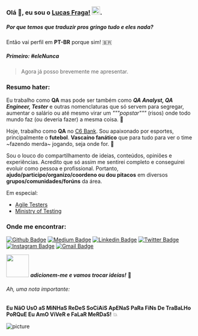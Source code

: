 ### Olá :octopus:, eu sou o [Lucas Fraga!](https://github.com/uLucasFraga?tab=repositories) <img src="https://github.com/TheDudeThatCode/TheDudeThatCode/blob/master/Assets/Hi.gif" width="22px">.

##### Por que temos que traduzir pros gringo tudo e eles nada?
Então vai perfil em **PT-BR** porque sim! 🇧🇷 


##### Primeiro: **#eleNunca**
> Agora já posso brevemente me apresentar.


### Resumo hater:

Eu trabalho como **QA** mas pode ser também como **_QA Analyst, QA Engineer, Tester_** e outras nomenclaturas que só servem para segregar, aumentar o salário ou até mesmo virar um _"""popstar"""_ (risos) onde todo mundo faz (ou deveria fazer) a mesma coisa. :heartbeat:

Hoje, trabalho como **QA** no [C6 Bank](https://www.c6bank.com.br/).
Sou apaixonado por esportes, principalmente o **futebol**.
**Vascaíno fanático** que para tudo para ver o time ~fazendo merda~ jogando, seja onde for. :anger:

Sou o louco do compartilhamento de ideias, conteúdos, opiniões e experiências.
Acredito que só assim me sentirei completo e conseguirei evoluir como pessoa e profissional.
Portanto, **ajudo/participo/organizo/coordeno ou dou pitacos** em diversos **grupos/comunidades/forúns** da área.

Em especial:

- [Agile Testers](https://agiletesters.github.io/)
- [Ministry of Testing](https://www.ministryoftesting.com/)

### Onde me encontrar:
[![Github Badge](https://img.shields.io/badge/-@ulucasfraga-000000?style=flat&labelColor=000000&logo=Github&link=https://github.com/ulucasfraga)](https://github.com/ulucasfraga)
[![Medium Badge](https://img.shields.io/badge/-@lucasfraga-000000?style=flat&labelColor=000000&logo=Medium&link=https://medium.com/@lucasfraga)](https://medium.com/@lucasfraga)
[![Linkedin Badge](https://img.shields.io/badge/-ulucasfraga-blue?style=flat&logo=Linkedin&logoColor=white&link=https://www.linkedin.com/in/ulucasfraga/)](https://www.linkedin.com/in/ulucasfraga/)
[![Twitter Badge](https://img.shields.io/badge/-@ulucasfraga-1ca0f1?style=flat&labelColor=1ca0f1&logo=twitter&logoColor=white&link=https://twitter.com/ulucasfraga)](https://twitter.com/ulucasfraga)
[![Instagram Badge](https://img.shields.io/badge/-@lucasfraga-purple?style=flat&logo=instagram&logoColor=white&link=https://instagram.com/lucasfraga/)](https://instagram.com/lucasfraga)
[![Gmail Badge](https://img.shields.io/badge/-lucass.fragaa-c14438?style=flat&logo=Gmail&logoColor=white&link=mailto:lucass.fragaa@gmail.com)](mailto:lucass.fragaa@gmail.com)
<br />


<img src="https://media.giphy.com/media/LnQjpWaON8nhr21vNW/giphy.gif" width="60"> <em><b>adicionem-me e vamos trocar ideías!</b></em> :brown_heart:

###### Ah, uma nota importante:
**Eu NãO UsO aS MiNHaS ReDeS SoCiAiS ApENaS PaRa FiNs De TraBaLHo PoRQuE Eu AmO ViVeR e FaLaR MeRDaS!** :boom:


![picture](https://raw.githubusercontent.com/saadeghi/saadeghi/master/dino.gif)
<br />
<br />
